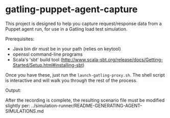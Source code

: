 gatling-puppet-agent-capture
============================

This project is designed to help you capture request/response data from
a Puppet agent run, for use in a Gatling load test simulation.

Prerequisites:

* Java bin dir must be in your path (relies on keytool)
* openssl command-line programs
* Scala's 'sbt' build tool (http://www.scala-sbt.org/release/docs/Getting-Started/Setup.html#installing-sbt)

Once you have these, just run the `launch-gatling-proxy.sh`.  The shell script
is interactive and will walk you through the rest of the process.


Output: 

  After the recording is complete, the resulting scenario file must be modified slightly per:
  ../simulation-runner/README-GENERATING-AGENT-SIMULATIONS.md  
          
  



